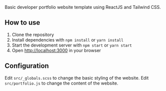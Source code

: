 Basic developer portfolio website template using ReactJS and Tailwind CSS.

## How to use

1. Clone the repository
2. Install dependencies with `npm install` or `yarn install`
3. Start the development server with `npm start` or `yarn start`
4. Open [http://localhost:3000](http://localhost:3000) in your browser

## Configuration

Edit `src/_globals.scss` to change the basic styling of the website. Edit `src/portfolio.js` to change the content of the website.
